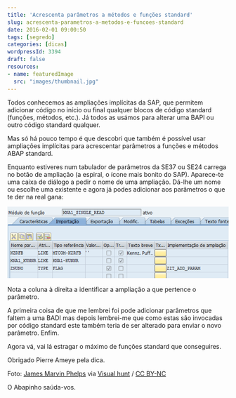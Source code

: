 ```yaml
---
title: 'Acrescenta parâmetros a métodos e funções standard'
slug: acrescenta-parametros-a-metodos-e-funcoes-standard
date: 2016-02-01 09:00:50
tags: [segredo]
categories: [dicas]
wordpressId: 3394
draft: false
resources:
- name: featuredImage
  src: "images/thumbnail.jpg"
---
```

Todos conhecemos as ampliações implícitas da SAP, que permitem adicionar código no início ou final qualquer blocos de código standard (funções, métodos, etc.). Já todos as usámos para alterar uma BAPI ou outro código standard qualquer.

Mas só há pouco tempo é que descobri que também é possível usar ampliações implícitas para acrescentar parâmetros a funções e métodos ABAP standard.

<!--more-->

Enquanto estiveres num tabulador de parâmetros da SE37 ou SE24 carrega no botão de ampliação (a espiral, o ícone mais bonito do SAP). Aparece-te uma caixa de diálogo a pedir o nome de uma ampliação. Dá-lhe um nome ou escolhe uma existente e agora já podes adicionar aos parâmetros o que te der na real gana:

![param_extra_em_fm][1]

Nota a coluna à direita a identificar a ampliação a que pertence o parâmetro.

A primeira coisa de que me lembrei foi pode adicionar parâmetros que faltem a uma BADI mas depois lembrei-me que como estas são invocadas por código standard este também teria de ser alterado para enviar o novo parâmetro. Enfim.

Agora vá, vai lá estragar o máximo de funções standard que conseguires.

Obrigado Pierre Ameye pela dica.

Foto: [James Marvin Phelps][2] via [Visual hunt][3] / [CC BY-NC][4]

O Abapinho saúda-vos.

   [1]: images/param_extra_em_fm.png
   [2]: https://www.flickr.com/photos/mandj98/501413295/
   [3]: http://visualhunt.com
   [4]: http://creativecommons.org/licenses/by-nc/2.0/
